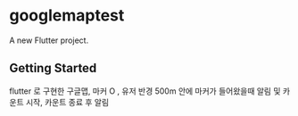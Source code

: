 # googlemaptest

A new Flutter project.

## Getting Started

flutter 로 구현한 구글맵, 마커 O ,
유저 반경 500m 안에 마커가 들어왔을때 알림 및 카운트 시작,
카운트 종료 후 알림
